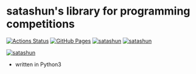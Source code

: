 # satashun's library for programming competitions

[![Actions Status](https://github.com/satashun/algorithm/workflows/verify/badge.svg)](https://github.com/satashun/algorithm/actions) 
[![GitHub Pages](https://img.shields.io/static/v1?label=GitHub+Pages&message=+&color=brightgreen&logo=github)](https://satashun.github.io/algorithm/)
[![satashun](https://img.shields.io/endpoint?url=https%3A%2F%2Fatcoder-badges.now.sh%2Fapi%2Fatcoder%2Fjson%2Fsatashun)](https://atcoder.jp/users/satashun)
[![satashun](https://img.shields.io/endpoint?url=https%3A%2F%2Fatcoder-badges.now.sh%2Fapi%2Fcodeforces%2Fjson%2Fsatashun)](https://codeforces.com/profile/satashun)

[![satashun](https://projecteuler.net/profile/satashun.png)](https://projecteuler.net/profile/satashun)

- written in Python3